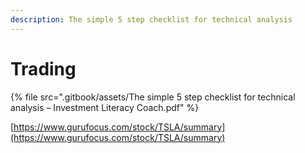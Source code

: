 ```yaml
---
description: The simple 5 step checklist for technical analysis
---
```


# Trading

{% file src=".gitbook/assets/The simple 5 step checklist for technical analysis – Investment Literacy Coach.pdf" %}

[https://www.gurufocus.com/stock/TSLA/summary](https://www.gurufocus.com/stock/TSLA/summary)
